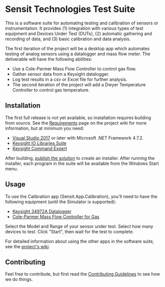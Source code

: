 # Sensit Technologies Test Suite
This is a software suite for automating testing and calibration of sensors or instrumentation.  It provides (1) integration with various types of test equipment and Devices Under Test (DUTs), (2) automatic gathering and recording of data, and (3) basic calibration and data analysis.

The first iteration of the project will be a desktop app which automates testing of analog sensors using a datalogger and mass flow meter.  The deliverable will have the following abilities:
* Use a Cole-Parmer Mass Flow Controller to control gas flow.
* Gather sensor data from a Keysight datalogger.
* Log test results in a csv or Excel file for further analysis.
* The second iteration of the project will add a Dwyer Temperature Controller to control gas temperature.

## Installation
The first full release is not yet available, so installation requires building from source.  See the [Requirements](https://github.com/SensitTechnologies/TestSuite/wiki/Requirements) page on the project wiki for more information, but at minimum you need:
* [Visual Studio 2017](https://visualstudio.microsoft.com) or later with Microsoft .NET Framework 4.7.2.
* [Keysight IO Libraries Suite](https://www.keysight.com/en/pd-1985909/io-libraries-suite)
* [Keysight Command Expert](https://www.keysight.com/en/pd-2036130/command-expert)

After building, [publish the solution](https://docs.microsoft.com/en-us/dotnet/core/tutorials/publishing-with-visual-studio) to create an installer.  After running the installer, each program in the suite will be available from the Windows Start menu.

## Usage
To use the Calibration app (Sensit.App.Calibration), you'll need to have the following equipment (until the Simulator is supported):
* [Keysight 34972A Datalogger](https://www.keysight.com/en/pd-1756491-pn-34972A/lxi-data-acquisition-data-logger-switch-unit)
* [Cole-Parmer Mass Flow Controller for Gas](https://www.coleparmer.com/p/cole-parmer-mass-flow-controllers-for-gas/43456)

Select the Model and Range of your sensor under test.  Select how many devices to test.  Click "Start", then wait for the test to complete.

For detailed information about using the other apps in the software suite, see the [project's wiki](https://github.com/SensitTechnologies/TestSuite/wiki).

## Contributing
Feel free to contribute, but first read the [Contributing Guidelines](https://github.com/SensitTechnologies/TestSuite/blob/master/CONTRIBUTING.md) to see how we do things.
